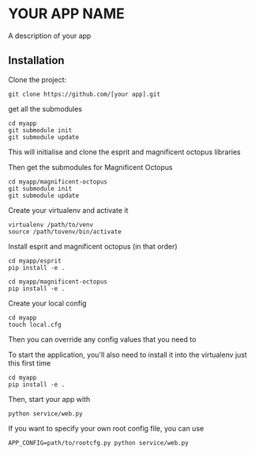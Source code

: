 # YOUR APP NAME

A description of your app

## Installation

Clone the project:

    git clone https://github.com/[your app].git

get all the submodules

    cd myapp
    git submodule init
    git submodule update

This will initialise and clone the esprit and magnificent octopus libraries

Then get the submodules for Magnificent Octopus

    cd myapp/magnificent-octopus
    git submodule init
    git submodule update

Create your virtualenv and activate it

    virtualenv /path/to/venv
    source /path/tovenv/bin/activate

Install esprit and magnificent octopus (in that order)

    cd myapp/esprit
    pip install -e .
    
    cd myapp/magnificent-octopus
    pip install -e .
    
Create your local config

    cd myapp
    touch local.cfg

Then you can override any config values that you need to

To start the application, you'll also need to install it into the virtualenv just this first time

    cd myapp
    pip install -e .

Then, start your app with

    python service/web.py

If you want to specify your own root config file, you can use

    APP_CONFIG=path/to/rootcfg.py python service/web.py
    